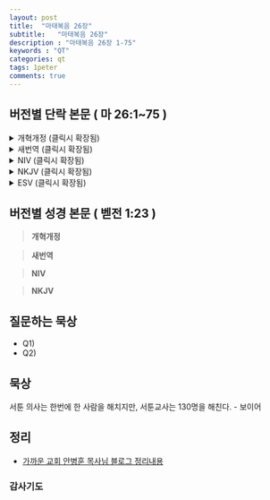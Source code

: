 ```yaml
---
layout: post
title:  "마태복음 26장"
subtitle:   "마태복음 26장"
description : "마태복음 26장 1-75"
keywords : "QT"
categories: qt
tags: 1peter
comments: true
---
```


## 버전별 단락 본문 ( 마 26:1~75 )

<details>
<summary> 개혁개정 (클릭시 확장됨)</summary>
<div markdown="1">

</div>
</details>

<details>
<summary> 새번역 (클릭시 확장됨)</summary>
<div markdown="1">

</div>
</details>

<details>
<summary> NIV (클릭시 확장됨)</summary>
<div markdown="1">

</div>
</details>

<details>
<summary> NKJV (클릭시 확장됨)</summary>
<div markdown="1">

</div>
</details>

<details>
<summary> ESV (클릭시 확장됨)</summary>
<div markdown="1">

>* 36 :  
Then Jesus went with them to a place called Gethsemane, and he said to his disciples, “Sit here, while I go over there and pray.”
>* 37 :  
And taking with him Peter and the two sons of Zebedee, he began to be sorrowful and troubled. 
>* 38 :  
Then he said to them, “My soul is very sorrowful, even to death; remain here, and watch with me.”
>* 39 :  
And going a little farther he fell on his face and prayed, saying, “My Father, if it be possible, let this cup pass from me; nevertheless, not as I will, but as you will.”
>* 40 :  
And he came to the disciples and found them sleeping. And he said to Peter, “So, could you not watch with me one hour?
>* 41 :  
Watch and pray that you may not enter into temptation. The spirit indeed is willing, but the flesh is weak.”
>* 42 :  
Again, for the second time, he went away and prayed, “My Father, if this cannot pass unless I drink it, your will be done.”
>* 43 :  
And again he came and found them sleeping, for their eyes were heavy. 
>* 44 :  
So, leaving them again, he went away and prayed for the third time, saying the same words again. 
>* 45 :  
Then he came to the disciples and said to them, “Sleep and take your rest later on. See, the hour is at hand, and the Son of Man is betrayed into the hands of sinners.
>* 46 :  
Rise, let us be going; see, my betrayer is at hand.”
>* 47 :  
While he was still speaking, Judas came, one of the twelve, and with him a great crowd with swords and clubs, from the chief priests and the elders of the people. 
>* 48 :  
Now the betrayer had given them a sign, saying, “The one I will kiss is the man; seize him.” 
>* 49 :  
And he came up to Jesus at once and said, “Greetings, Rabbi!” And he kissed him. 
>* 50 :  
Jesus said to him,  “Friend, do what you came to do.” Then they came up and laid hands on Jesus and seized him. 
>* 51 :  
And behold, one of those who were with Jesus stretched out his hand and drew his sword and struck the servant of the high priest and cut off his ear. 
>* 52 :  
Then Jesus said to him, “Put your sword back into its place. For all who take the sword will perish by the sword.
>* 53 :  
Do you think that I cannot appeal to my Father, and he will at once send me more than twelve legions of angels?
>* 54 :  
But how then should the Scriptures be fulfilled, that it must be so?”
>* 55 :  
At that hour Jesus said to the crowds, “Have you come out as against a robber, with swords and clubs to capture me? Day after day I sat in the temple teaching, and you did not seize me.
>* 56 :  
But all this has taken place that the Scriptures of the prophets might be fulfilled.” Then all the disciples left him and fled.
>* 57 :  
Then those who had seized Jesus led him to Caiaphas the high priest, where the scribes and the elders had gathered. 
>* 58 :  
And Peter was following him at a distance, as far as the courtyard of the high priest, and going inside he sat with the guards to see the end. 
>* 59 :  
Now the chief priests and the whole Council were seeking false testimony against Jesus that they might put him to death, 
>* 60 :  
but they found none, though many false witnesses came forward. At last two came forward 
>* 61 :  
and said, “This man said, ‘I am able to destroy the temple of God, and to rebuild it in three days.’” 
>* 62 :  
And the high priest stood up and said, “Have you no answer to make? What is it that these men testify against you?”
>* 63 :  
But Jesus remained silent. And the high priest said to him, “I adjure you by the living God, tell us if you are the Christ, the Son of God.” 
>* 64 :  
Jesus said to him, “You have said so. But I tell you, from now on you will see the Son of Man seated at the right hand of Power and coming on the clouds of heaven.”
>* 65 :  
Then the high priest tore his robes and said, “He has uttered blasphemy. What further witnesses do we need? You have now heard his blasphemy. 
>* 66 :  
What is your judgment?” They answered, “He deserves death.” 
>* 67 :  
Then they spit in his face and struck him. And some slapped him, 
>* 68 :  
saying, “Prophesy to us, you Christ! Who is it that struck you?”
>* 69 :  
Now Peter was sitting outside in the courtyard. And a servant girl came up to him and said, “You also were with Jesus the Galilean.” 
>* 70 :  
But he denied it before them all, saying, “I do not know what you mean.” 
>* 71 :  
And when he went out to the entrance, another servant girl saw him, and she said to the bystanders, “This man was with Jesus of Nazareth.” 
>* 72 :  
And again he denied it with an oath: “I do not know the man.” 
>* 73 :  
After a little while the bystanders came up and said to Peter, “Certainly you too are one of them, for your accent betrays you.” 
>* 74 :  
Then he began to invoke a curse on himself and to swear, “I do not know the man.” And immediately the rooster crowed. 
>* 75 :  
And Peter remembered the saying of Jesus, “Before the rooster crows, you will deny me three times.” And he went out and wept bitterly.

</div>
</details>


## 버전별 성경 본문 ( 벧전 1:23 )

> **개혁개정**

> **새번역**

> **NIV**

> **NKJV**

## 질문하는 묵상

* Q1) 
* Q2) 

## 묵상
서툰 의사는 한번에 한 사람을 해치지만, 서툰교사는 130명을 해친다. - 보이어

## 정리
* [가까운 교회 안병훈 목사님 블로그 정리내용](https://blog.naver.com/tolerance2018/)

### 감사기도
